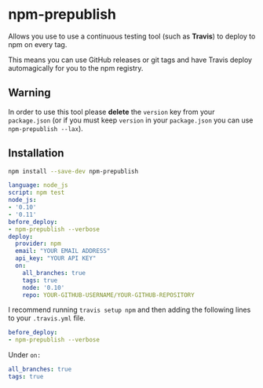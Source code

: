 # npm-prepublish

Allows you use to use a continuous testing tool (such as **Travis**) to deploy to npm on every tag.

This means you can use GitHub releases or git tags and have Travis deploy automagically for you to the npm registry.

## Warning

In order to use this tool please **delete** the `version` key from your `package.json` (or if you must keep `version` in your `package.json` you can use `npm-prepublish --lax`).

## Installation

```sh
npm install --save-dev npm-prepublish
```

```yml
language: node_js
script: npm test
node_js:
- '0.10'
- '0.11'
before_deploy:
- npm-prepublish --verbose
deploy:
  provider: npm
  email: "YOUR EMAIL ADDRESS"
  api_key: "YOUR API KEY"
  on:
    all_branches: true
    tags: true
    node: '0.10'
    repo: YOUR-GITHUB-USERNAME/YOUR-GITHUB-REPOSITORY
```

I recommend running `travis setup npm` and then adding the following lines to your `.travis.yml` file.

```yml
before_deploy:
- npm-prepublish --verbose
```

Under `on:`

```yml
all_branches: true
tags: true
```
